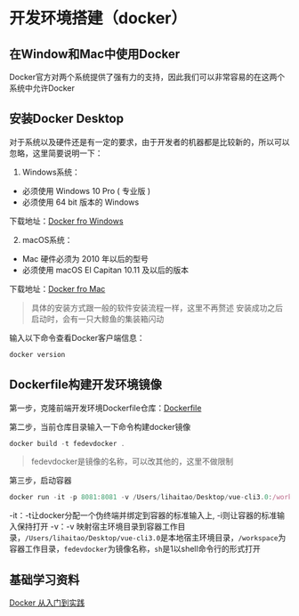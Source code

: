 # 开发环境搭建（docker）

## 在Window和Mac中使用Docker

Docker官方对两个系统提供了强有力的支持，因此我们可以非常容易的在这两个系统中允许Docker

## 安装Docker Desktop

对于系统以及硬件还是有一定的要求，由于开发者的机器都是比较新的，所以可以忽略，这里简要说明一下：

1. Windows系统：

* 必须使用 Windows 10 Pro ( 专业版 )
* 必须使用 64 bit 版本的 Windows

下载地址：[Docker fro Windows](https://hub.docker.com/editions/community/docker-ce-desktop-windows)

2. macOS系统：

* Mac 硬件必须为 2010 年以后的型号
* 必须使用 macOS El Capitan 10.11 及以后的版本

下载地址：[Docker fro Mac](https://hub.docker.com/editions/community/docker-ce-desktop-mac)

> 具体的安装方式跟一般的软件安装流程一样，这里不再赘述
> 安装成功之后启动时，会有一只大鲸鱼的集装箱闪动

输入以下命令查看Docker客户端信息：

```js
docker version
```

## Dockerfile构建开发环境镜像

第一步，克隆前端开发环境Dockerfile仓库：[Dockerfile](https://git.7moor.com/private-FE/docker)

第二步，当前仓库目录输入一下命令构建docker镜像

```js
docker build -t fedevdocker .
```
> fedevdocker是镜像的名称，可以改其他的，这里不做限制

第三步，启动容器

```js
docker run -it -p 8081:8081 -v /Users/lihaitao/Desktop/vue-cli3.0:/workspace fedevdocker sh
```
-it：-t让docker分配一个伪终端并绑定到容器的标准输入上, -i则让容器的标准输入保持打开
-v：-v 映射宿主环境目录到容器工作目录，`/Users/lihaitao/Desktop/vue-cli3.0`是本地宿主环境目录，`/workspace`为容器工作目录，`fedevdocker`为镜像名称，`sh`是1以shell命令行的形式打开

## 基础学习资料

[Docker 从入门到实践](https://yeasy.gitbooks.io/docker_practice/content/)